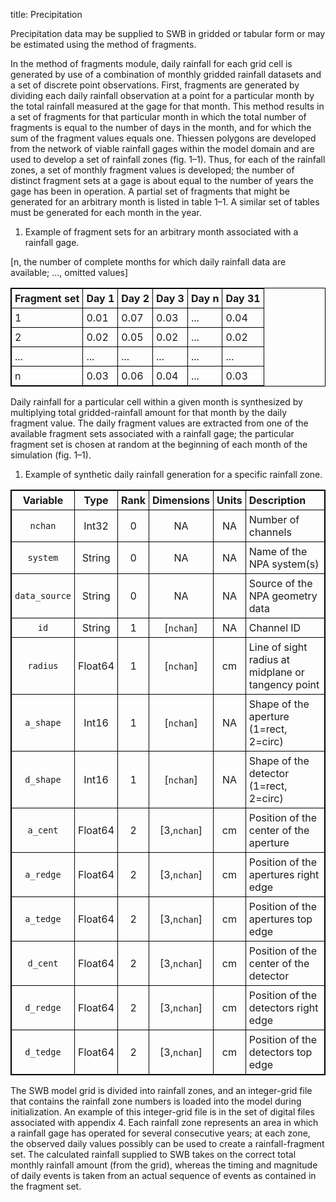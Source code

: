 title: Precipitation

<style>
table {
width: 100%;
}
table,th,td {
border: 1px solid black;
border-collapse: collapse;
}
th, td {
padding: 5px;
}
th {
text-align: center;
}
</style>

Precipitation data may be supplied to SWB in gridded or tabular form or
may be estimated using the method of fragments.

In the method of fragments module, daily rainfall for each grid cell is
generated by use of a combination of monthly gridded rainfall datasets
and a set of discrete point observations. First, fragments are generated
by dividing each daily rainfall observation at a point for a particular
month by the total rainfall measured at the gage for that month. This
method results in a set of fragments for that particular month in which
the total number of fragments is equal to the number of days in the
month, and for which the sum of the fragment values equals one. Thiessen
polygons are developed from the network of viable rainfall gages within
the model domain and are used to develop a set of rainfall zones (fig.
1–1). Thus, for each of the rainfall zones, a set of monthly fragment
values is developed; the number of distinct fragment sets at a gage is
about equal to the number of years the gage has been in operation. A
partial set of fragments that might be generated for an arbitrary month
is listed in table 1–1. A similar set of tables must be generated for
each month in the year.

1.  Example of fragment sets for an arbitrary month associated with a
    rainfall gage.

[n, the number of complete months for which daily rainfall data are
available; ..., omitted values]

| Fragment set | Day 1            |  Day 2   | Day 3    | Day n    | Day 31   |
|--------------|------------------|----------|----------|----------|----------|
| 1            | 0.01             | 0.07     | 0.03     | ...      | 0.04     |
| 2            | 0.02             | 0.05     | 0.02     | ...      | 0.02     |
| ...          | ...              | ...      | ...      | ...      | ...      |
| n            | 0.03             | 0.06     | 0.04     | ...      | 0.03     |

Daily rainfall for a particular cell within a given month is synthesized
by multiplying total gridded-rainfall amount for that month by the daily
fragment value. The daily fragment values are extracted from one of the
available fragment sets associated with a rainfall gage; the particular
fragment set is chosen at random at the beginning of each month of the
simulation (fig. 1–1).

1.  Example of synthetic daily rainfall generation for a specific
    rainfall zone.


|       Variable      |   Type  | Rank |  Dimensions  | Units |           Description           |
|:-------------------:|:-------:|:----:|:------------:|:-----:|:--------------------------------|
| `nchan`             | Int32   | 0    | NA           | NA    | Number of channels              |
| `system`            | String  | 0    | NA           | NA    | Name of the NPA system(s)       |
| `data_source`       | String  | 0    | NA           | NA    | Source of the NPA geometry data |
| `id`                | String  | 1    | [`nchan`]    | NA    | Channel ID                      |
| `radius`            | Float64 | 1    | [`nchan`]    | cm    | Line of sight radius at midplane or tangency point |
| `a_shape`           | Int16   | 1    | [`nchan`]    | NA    | Shape of the aperture (1=rect, 2=circ) |
| `d_shape`           | Int16   | 1    | [`nchan`]    | NA    | Shape of the detector (1=rect, 2=circ) |
| `a_cent`            | Float64 | 2    | [3,`nchan`]  | cm    | Position of the center of the aperture |
| `a_redge`           | Float64 | 2    | [3,`nchan`]  | cm    | Position of the apertures right edge |
| `a_tedge`           | Float64 | 2    | [3,`nchan`]  | cm    | Position of the apertures top edge |
| `d_cent`            | Float64 | 2    | [3,`nchan`]  | cm    | Position of the center of the detector |
| `d_redge`           | Float64 | 2    | [3,`nchan`]  | cm    | Position of the detectors right edge |
| `d_tedge`           | Float64 | 2    | [3,`nchan`]  | cm    | Position of the detectors top edge |


The SWB model grid is divided into rainfall zones, and an integer-grid
file that contains the rainfall zone numbers is loaded into the model
during initialization. An example of this integer-grid file is in the
set of digital files associated with appendix 4. Each rainfall zone
represents an area in which a rainfall gage has operated for several
consecutive years; at each zone, the observed daily values possibly can
be used to create a rainfall-fragment set. The calculated rainfall
supplied to SWB takes on the correct total monthly rainfall amount (from
the grid), whereas the timing and magnitude of daily events is taken
from an actual sequence of events as contained in the fragment set.

